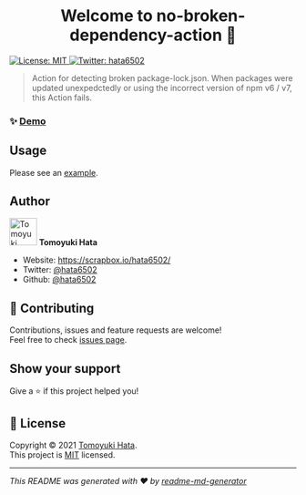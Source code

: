 <h1 align="center">Welcome to no-broken-dependency-action 👋</h1>
<p>
  <a href="https://github.com/hata6502/no-broken-dependency-action/blob/main/LICENSE" target="_blank">
    <img alt="License: MIT" src="https://img.shields.io/badge/License-MIT-yellow.svg" />
  </a>
  <a href="https://twitter.com/hata6502" target="_blank">
    <img alt="Twitter: hata6502" src="https://img.shields.io/twitter/follow/hata6502.svg?style=social" />
  </a>
</p>

> Action for detecting broken package-lock.json.
> When packages were updated unexpedctedly or using the incorrect version of npm v6 / v7, this Action fails.

### ✨ [Demo](https://github.com/hata6502/no-broken-dependency-action-test/pulls)

## Usage

Please see an [example](https://github.com/hata6502/no-broken-dependency-action-test/blob/master/.github/workflows/test.yml).

## Author

<img alt="Tomoyuki Hata" src="https://avatars.githubusercontent.com/hata6502" width="48" /> **Tomoyuki Hata**

- Website: https://scrapbox.io/hata6502/
- Twitter: [@hata6502](https://twitter.com/hata6502)
- Github: [@hata6502](https://github.com/hata6502)

## 🤝 Contributing

Contributions, issues and feature requests are welcome!<br />Feel free to check [issues page](https://github.com/hata6502/no-broken-dependency-action/issues).

## Show your support

Give a ⭐️ if this project helped you!

## 📝 License

Copyright © 2021 [Tomoyuki Hata](https://github.com/hata6502).<br />
This project is [MIT](https://github.com/hata6502/no-broken-dependency-action/blob/main/LICENSE) licensed.

---

_This README was generated with ❤️ by [readme-md-generator](https://github.com/kefranabg/readme-md-generator)_
